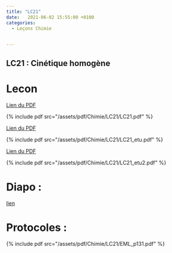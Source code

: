 ```yaml
---
title: "LC21"
date:   2021-06-02 15:55:00 +0100
categories:
  - Leçons Chimie

  
---
```


## LC21 : Cinétique homogène

# Lecon

[Lien du PDF](/assets/pdf/Chimie/LC21/LC21.pdf)

{% include pdf src="/assets/pdf/Chimie/LC21/LC21.pdf" %}

[Lien du PDF](/assets/pdf/Chimie/LC21/LC21_etu.pdf)

{% include pdf src="/assets/pdf/Chimie/LC21/LC21_etu.pdf" %}

[Lien du PDF](/assets/pdf/Chimie/LC21/LC21_etu2.pdf)

{% include pdf src="/assets/pdf/Chimie/LC21/LC21_etu2.pdf" %}


# Diapo : 

<a href="/assets/pdf/Chimie/LC21/LC21.pptx" download>lien</a>

# Protocoles :

{% include pdf src="/assets/pdf/Chimie/LC21/EML_p131.pdf" %}

